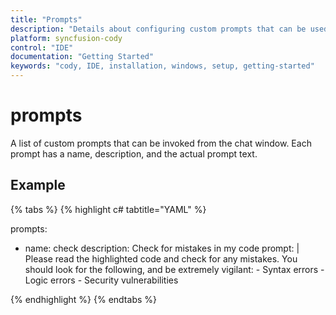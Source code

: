 ```yaml
---
title: "Prompts"
description: "Details about configuring custom prompts that can be used within Cody IDE."
platform: syncfusion-cody
control: "IDE"
documentation: "Getting Started"
keywords: "cody, IDE, installation, windows, setup, getting-started"
---
```


# prompts
A list of custom prompts that can be invoked from the chat window. Each prompt has a name, description, and the actual prompt text.

## Example


{% tabs %}
{% highlight c# tabtitle="YAML" %}

prompts:
  - name: check
    description: Check for mistakes in my code
    prompt: |
      Please read the highlighted code and check for any mistakes. You should look for the following, and be extremely vigilant:
        - Syntax errors
        - Logic errors
        - Security vulnerabilities

{% endhighlight %}
{% endtabs %}